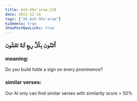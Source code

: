 ```yaml
---
title: Ash-Shu'araa:128
date: 2011-12-14
tags: ["26.Ash-Shu'araa"]
hidemeta: true 
ShowPostNavLinks: true 
---
```

### أَتَبْنُونَ بِكُلِّ رِيعٍ آيَةً تَعْبَثُونَ
### meaning: 
Do you build futile a sign on every prominence?
### similar verses: 

Our AI only can find similar verses with similarity score > 50% 





